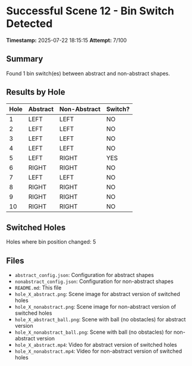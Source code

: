 # Successful Scene 12 - Bin Switch Detected

**Timestamp:** 2025-07-22 18:15:15
**Attempt:** 7/100

## Summary

Found 1 bin switch(es) between abstract and non-abstract shapes.

## Results by Hole

| Hole | Abstract | Non-Abstract | Switch? |
|------|----------|--------------|---------|
| 1 | LEFT | LEFT | NO |
| 2 | LEFT | LEFT | NO |
| 3 | LEFT | LEFT | NO |
| 4 | LEFT | LEFT | NO |
| 5 | LEFT | RIGHT | YES |
| 6 | RIGHT | RIGHT | NO |
| 7 | LEFT | LEFT | NO |
| 8 | RIGHT | RIGHT | NO |
| 9 | RIGHT | RIGHT | NO |
| 10 | RIGHT | RIGHT | NO |

## Switched Holes
Holes where bin position changed: 5

## Files
- `abstract_config.json`: Configuration for abstract shapes
- `nonabstract_config.json`: Configuration for non-abstract shapes
- `README.md`: This file
- `hole_X_abstract.png`: Scene image for abstract version of switched holes
- `hole_X_nonabstract.png`: Scene image for non-abstract version of switched holes
- `hole_X_abstract_ball.png`: Scene with ball (no obstacles) for abstract version
- `hole_X_nonabstract_ball.png`: Scene with ball (no obstacles) for non-abstract version
- `hole_X_abstract.mp4`: Video for abstract version of switched holes
- `hole_X_nonabstract.mp4`: Video for non-abstract version of switched holes
